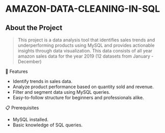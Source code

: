 # AMAZON-DATA-CLEANING-IN-SQL

## About the Project

>This project is a data analysis tool that identifies sales trends and underperforming products using MySQL and provides actionable insights through data visualization.
>This data consists of all year amazon sales data for the year 2019 (12 datasets from January - December)

🚀 Features
- Identify trends in sales data.
- Analyze product performance based on quantity sold and revenue.
- Filter and segment data using MySQL queries.
- Easy-to-follow structure for beginners and professionals alike.

📋 Prerequisites
- MySQL installed.
- Basic knowledge of SQL queries.
